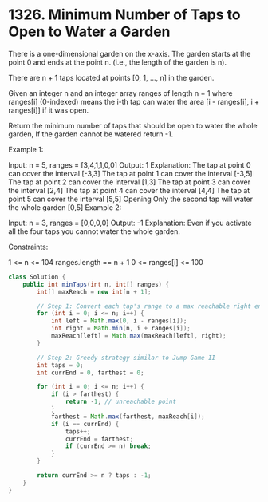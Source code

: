 # 1326. Minimum Number of Taps to Open to Water a Garden

There is a one-dimensional garden on the x-axis. The garden starts at the point 0 and ends at the point n. (i.e., the length of the garden is n).

There are n + 1 taps located at points [0, 1, ..., n] in the garden.

Given an integer n and an integer array ranges of length n + 1 where ranges[i] (0-indexed) means the i-th tap can water the area [i - ranges[i], i + ranges[i]] if it was open.

Return the minimum number of taps that should be open to water the whole garden, If the garden cannot be watered return -1.

 

Example 1:


Input: n = 5, ranges = [3,4,1,1,0,0]
Output: 1
Explanation: The tap at point 0 can cover the interval [-3,3]
The tap at point 1 can cover the interval [-3,5]
The tap at point 2 can cover the interval [1,3]
The tap at point 3 can cover the interval [2,4]
The tap at point 4 can cover the interval [4,4]
The tap at point 5 can cover the interval [5,5]
Opening Only the second tap will water the whole garden [0,5]
Example 2:

Input: n = 3, ranges = [0,0,0,0]
Output: -1
Explanation: Even if you activate all the four taps you cannot water the whole garden.
 

Constraints:

1 <= n <= 104
ranges.length == n + 1
0 <= ranges[i] <= 100


```java
class Solution {
    public int minTaps(int n, int[] ranges) {
        int[] maxReach = new int[n + 1];

        // Step 1: Convert each tap's range to a max reachable right end for each left index
        for (int i = 0; i <= n; i++) {
            int left = Math.max(0, i - ranges[i]);
            int right = Math.min(n, i + ranges[i]);
            maxReach[left] = Math.max(maxReach[left], right);
        }

        // Step 2: Greedy strategy similar to Jump Game II
        int taps = 0;
        int currEnd = 0, farthest = 0;

        for (int i = 0; i <= n; i++) {
            if (i > farthest) {
                return -1; // unreachable point
            }
            farthest = Math.max(farthest, maxReach[i]);
            if (i == currEnd) {
                taps++;
                currEnd = farthest;
                if (currEnd >= n) break;
            }
        }

        return currEnd >= n ? taps : -1;
    }
}
```
